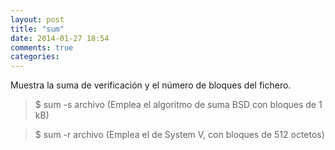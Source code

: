 ```yaml
---
layout: post
title: "sum"
date: 2014-01-27 18:54
comments: true
categories: 
---
```

Muestra la suma de verificación y el número de bloques del fichero.

>$ sum -s archivo  (Emplea el algoritmo de suma BSD con bloques de 1 kB)

>$ sum -r archivo  (Emplea el de System V, con bloques de 512 octetos)

